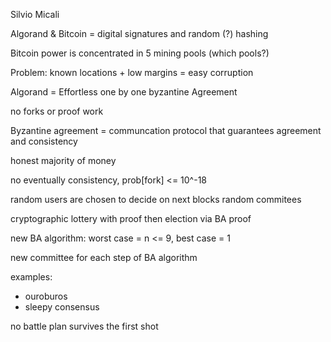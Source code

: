 Silvio Micali

Algorand & Bitcoin = digital signatures and random (?) hashing

Bitcoin power is concentrated in 5 mining pools (which pools?)

Problem: known locations + low margins = easy corruption

Algorand = Effortless one by one byzantine Agreement

no forks or proof work

Byzantine agreement = communcation protocol that guarantees agreement and consistency

honest majority of money

no eventually consistency, prob[fork] <= 10^-18

random users are chosen to decide on next blocks
random commitees

cryptographic lottery with proof then election via BA proof

new BA algorithm: worst case = n <= 9, best case = 1

new committee for each step of BA algorithm

examples:

- ouroburos
- sleepy consensus

no battle plan survives the first shot

